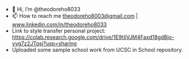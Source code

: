 - 👋 Hi, I’m @theodoreho8033
- 📫 How to reach me theodoreho8003@gmail.com | www.linkedin.com/in/theodoreho8033
- Link to style transfer personal project: https://colab.research.google.com/drive/1E9tIiVJM4Faxd18gdBjo-yvg7z2JTqsj?usp=sharing
- Uploaded some sample school work from UCSC in School repository. 


<!---
theodoreho8033/theodoreho8033 is a ✨ special ✨ repository because its `README.md` (this file) appears on your GitHub profile.
You can click the Preview link to take a look at your changes.
--->
